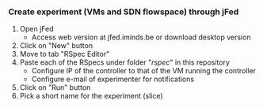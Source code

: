 ### Create experiment (VMs and SDN flowspace) through jFed

1. Open jFed
    * Access web version at jfed.iminds.be or download desktop version
1. Click on "New" button
1. Move to tab "RSpec Editor"
1. Paste each of the RSpecs under folder "*rspec*" in this repository
    * Configure IP of the controller to that of the VM running the controller
    * Configure e-mail of experimenter for notifications
1. Click on "Run" button
1. Pick a short name for the experiment (slice)
